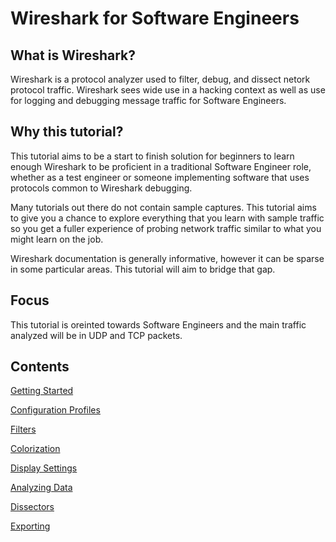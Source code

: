 # Wireshark for Software Engineers

## What is Wireshark?

Wireshark is a protocol analyzer used to filter, debug, and dissect netork protocol traffic. Wireshark sees wide use in a hacking context as well as use for logging and debugging message traffic for Software Engineers.

## Why this tutorial?

This tutorial aims to be a start to finish solution for beginners to learn enough Wireshark to be proficient in a traditional Software Engineer role, whether as a test engineer or someone implementing software that uses protocols common to Wireshark debugging.

Many tutorials out there do not contain sample captures. This tutorial aims to give you a chance to explore everything that you learn with sample traffic so you get a fuller experience of probing network traffic similar to what you might learn on the job.

Wireshark documentation is generally informative, however it can be sparse in some particular areas. This tutorial will aim to bridge that gap.

## Focus

This tutorial is oreinted towards Software Engineers and the main traffic analyzed will be in UDP and TCP packets. 

## Contents

[Getting Started](http://google.com "Getting Started")

[Configuration Profiles](http://google.com "Configuration Profiles")

[Filters](http://google.com "Filters")

[Colorization](http://google.com "Colorization")

[Display Settings](http://google.com "Display Settings")

[Analyzing Data](http://google.com "Analyzing Data")

[Dissectors](http://google.com "Dissectors")

[Exporting](http://google.com "Exporting")
